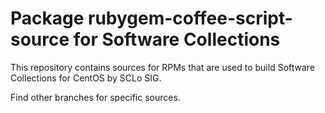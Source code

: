 # Package rubygem-coffee-script-source for Software Collections

This repository contains sources for RPMs that are used
to build Software Collections for CentOS by SCLo SIG.

Find other branches for specific sources.
